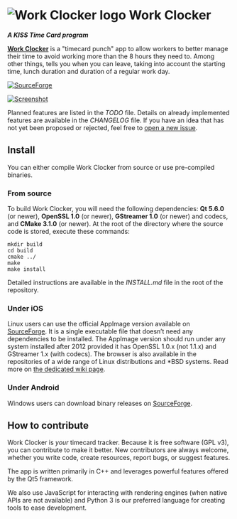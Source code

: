 
# ![Work Clocker logo](src/assets/workclocker-logo64.png) Work Clocker


***A KISS Time Card program***

[**Work Clocker**](https://github.com/Ribeiro-Tiago/work-clocker) is a "timecard punch" app to allow workers to better manage their time to 
avoid working more than the 8 hours they need to. Among other things, tells you when you can leave, taking into account the starting time, 
lunch duration and duration of a regular work day.

[![SourceForge](https://img.shields.io/github/downloads/Ribeiro-Tiago/work-clocker/total.svg?style=social)](https://github.com/Ribeiro-Tiago/work-clocker)

[![Screenshot](src/assets/screenshots/1.png)](https://github.com/Ribeiro-Tiago/work-clocker/src/assets/screenshots/)

Planned features are listed in the *TODO* file. Details on already implemented features are available in the *CHANGELOG* file. 
If you have an idea that has not yet been proposed or rejected, feel free to [open a new issue](https://github.com/Ribeiro-Tiago/work-clocker/issues/new).

## Install

You can either compile Work Clocker from source or use pre-compiled binaries.

### From source

To build Work Clocker, you will need the following dependencies: **Qt 5.6.0** (or newer), **OpenSSL 1.0** (or newer), **GStreamer 1.0** (or newer) and codecs, and **CMake 3.1.0** (or newer). At the root of the directory where the source code is stored, execute these commands:

    mkdir build
    cd build
    cmake ../
    make
    make install

Detailed instructions are available in the *INSTALL.md* file in the root of the repository.

### Under iOS

Linux users can use the official AppImage version available on [SourceForge](https://sourceforge.net/projects/otter-browser/files/). It is a single executable file that doesn’t need any dependencies to be installed. The AppImage version should run under any system installed after 2012 provided it has OpenSSL 1.0.x (not 1.1.x) and GStreamer 1.x (with codecs). The browser is also available in the repositories of a wide range of Linux distributions and *BSD systems. Read more on [the dedicated wiki page](https://github.com/OtterBrowser/otter-browser/wiki/Packages).

### Under Android

Windows users can download binary releases on [SourceForge](https://sourceforge.net/projects/otter-browser/files/).

## How to contribute

Work Clocker is *your* timecard tracker. Because it is free software (GPL v3), you can contribute to make it better. 
New contributors are always welcome, whether you write code, create resources, report bugs, or suggest features.

The app is written primarily in C++ and leverages powerful features offered by the Qt5 framework.

We also use JavaScript for interacting with rendering engines (when native APIs are not available) and Python 3 is our preferred language for creating tools to ease development.
